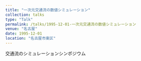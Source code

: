 ```yaml
---
title: "一次元交通流の数値シミュレーション"
collection: talks
type: "Talk"
permalink: /talks/1995-12-01-一次元交通流の数値シミュレーション
venue: "名古屋"
date: 1995-12-01
location: "名古屋市東区"
---
```


交通流のシミュレーションシンポジウム
